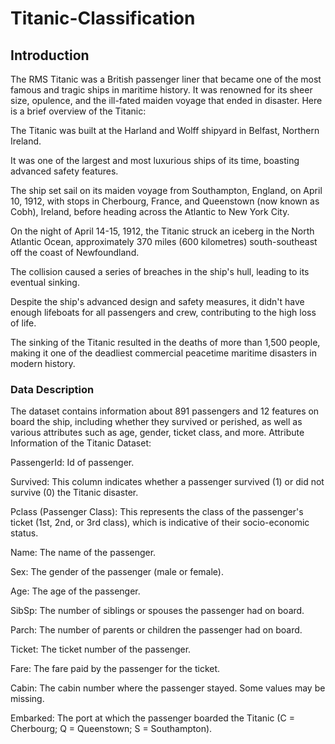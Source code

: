 # Titanic-Classification

## Introduction
The RMS Titanic was a British passenger liner that became one of the most famous and tragic ships in maritime history. It was renowned for its sheer size, opulence, and the ill-fated maiden voyage that ended in disaster. Here is a brief overview of the Titanic:

The Titanic was built at the Harland and Wolff shipyard in Belfast, Northern Ireland.

It was one of the largest and most luxurious ships of its time, boasting advanced safety features.

The ship set sail on its maiden voyage from Southampton, England, on April 10, 1912, with stops in Cherbourg, France, and Queenstown (now known as Cobh), Ireland, before heading across the Atlantic to New York City.

On the night of April 14-15, 1912, the Titanic struck an iceberg in the North Atlantic Ocean, approximately 370 miles (600 kilometres) south-southeast off the coast of Newfoundland.

The collision caused a series of breaches in the ship's hull, leading to its eventual sinking.

Despite the ship's advanced design and safety measures, it didn't have enough lifeboats for all passengers and crew, contributing to the high loss of life.

The sinking of the Titanic resulted in the deaths of more than 1,500 people, making it one of the deadliest commercial peacetime maritime disasters in modern history.

### Data Description

The dataset contains information about 891 passengers and 12 features on board the ship, including whether they survived or perished, as well as various attributes such as age, gender, ticket class, and more.
Attribute Information of the Titanic Dataset:

  PassengerId: Id of passenger.
  
  Survived: This column indicates whether a passenger survived (1) or did not survive (0) the Titanic disaster.
  
  Pclass (Passenger Class): This represents the class of the passenger's ticket (1st, 2nd, or 3rd class), which is indicative of their socio-economic status.
  
  Name: The name of the passenger.
  
  Sex: The gender of the passenger (male or female).
  
  Age: The age of the passenger.
  
  SibSp: The number of siblings or spouses the passenger had on board.
  
  Parch: The number of parents or children the passenger had on board.
  
  Ticket: The ticket number of the passenger.
  
  Fare: The fare paid by the passenger for the ticket.
  
  Cabin: The cabin number where the passenger stayed. Some values may be missing.
  
  Embarked: The port at which the passenger boarded the Titanic (C = Cherbourg; Q = Queenstown; S = Southampton).
